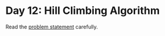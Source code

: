 # Day 12: Hill Climbing Algorithm

Read the [problem statement](https://adventofcode.com/2022/day/12) carefully.
